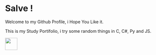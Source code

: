 # Salve !

Welcome to my Github Profile, i Hope You Like it.

This is my Study Portifolio, i try some random things in C, C#, Py and JS. 

<img src="https://steamuserimages-a.akamaihd.net/ugc/574564421344097398/523238DC382BB8C86BF70CD448D927A69AECEB17/?imw=5000&imh=5000&ima=fit&impolicy=Letterbox&imcolor=%23000000&letterbox=false.gif" width="40" height="40" />
